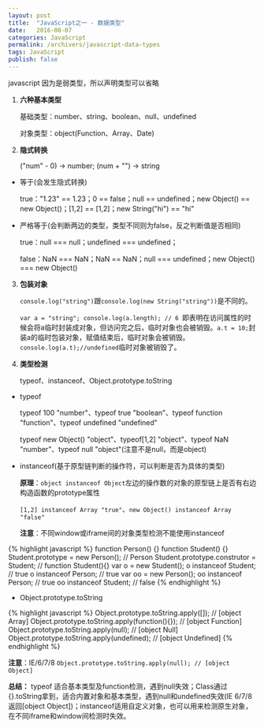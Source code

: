 ```yaml
---
layout: post
title:  "JavaScript之一 - 数据类型"
date:   2016-08-07
categories: JavaScript
permalink: /archivers/javascript-data-types
tags: JavaScript
publish: false
---
```


javascript 因为是弱类型，所以声明类型可以省略

1. **六种基本类型**

   基础类型：number、string、boolean、null、undefined

   对象类型：object(Function、Array、Date)
	
2. **隐式转换**

   ("num" - 0) -> number; (num + "") -> string

 - 等于(会发生隐式转换)

      true："1.23" == 1.23；0 == false；null == undefined；new Object() == new Object()；[1,2] == [1,2]；new String("hi") == "hi"

 - 严格等于(会判断两边的类型，类型不同则为false，反之判断值是否相同)

      true：null === null；undefined === undefined；

      false：NaN === NaN；NaN == NaN；null === undefined；new Object() === new Object()

3. **包装对象**

   ```console.log("string")```跟```console.log(new String("string"))```是不同的。

   ```var a = "string"; console.log(a.length); // 6 ```即表明在访问属性的时候会将a临时封装成对象，但访问完之后，临时对象也会被销毁。```a.t = 10;```封装a的临时包装对象，赋值结束后，临时对象会被销毁。```console.log(a.t);//undefined```临时对象被销毁了。

4. **类型检测**
	
	typeof、instanceof、Object.prototype.toString

 - typeof

      typeof 100 "number"、typeof true "boolean"、typeof function "function"、typeof undefined "undefined"

      typeof new Object() "object"、typeof[1,2] "object"、typeof NaN "number"、typeof null "object"(注意不是null，而是object)

 - instanceof(基于原型链判断的操作符，可以判断是否为具体的类型)

      **原理**：```object instanceof Object```左边的操作数的对象的原型链上是否有右边构造函数的prototype属性

      ```[1,2] instanceof Array "true"```、```new Object() instanceof Array "false"```

      **注意**：不同window或iframe间的对象类型检测不能使用instanceof

{% highlight javascript %}
function Person() {}
function Student() {}
Student.prototype = new Person(); // Person
Student.prototype.construtor = Student; // function Student(){}
var o = new Student();
o instanceof Student; // true
o instanceof Person; // true
var oo = new Person();
oo instanceof Person; // true
oo instanceof Student; // false
{% endhighlight %}

 - Object.prototype.toString

{% highlight javascript %}
Object.prototype.toString.apply([]); // [object Array]
Object.prototype.toString.apply(function(){}); // [object Function]
Object.prototype.toString.apply(null); // [object Null]
Object.prototype.toString.apply(undefined); // [object Undefined]
{% endhighlight %}

 **注意**：IE/6/7/8 ``` Object.prototype.toString.apply(null); // [object Object] ```

 **总结：** typeof 适合基本类型及function检测，遇到null失效；Class通过{}.toString拿到，适合内置对象和基本类型，遇到null和undefined失效(IE 6/7/8返回[object Object])；instanceof适用自定义对象，也可以用来检测原生对象，在不同iframe和window间检测时失效。
 <!-- ![sss]({{site.baseurl}}/images/javascript/JavaScript-data-types-01.png) -->

